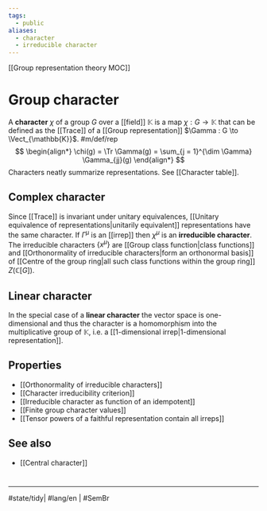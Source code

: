 ```yaml
---
tags:
  - public
aliases:
  - character
  - irreducible character
---
```

[[Group representation theory MOC]]
# Group character

A **character** $\chi$ of a group $G$ over a [[field]] $\mathbb{K}$ is a map  $\chi : G \to \mathbb{K}$ that can be defined as the [[Trace]] of a [[Group representation]] $\Gamma : G \to \Vect_{\mathbb{K}}$. #m/def/rep 
$$
\begin{align*}
\chi(g) = \Tr \Gamma(g) = \sum_{j = 1}^{\dim \Gamma} \Gamma_{jj}(g)
\end{align*}
$$
Characters neatly summarize representations. See [[Character table]].

## Complex character
Since [[Trace]] is invariant under unitary equivalences, [[Unitary equivalence of representations|unitarily equivalent]] representations have the same character. 
If $\Gamma^\mu$ is an [[irrep]] then $\chi^\mu$ is an **irreducible character**.
The irreducible characters $\{ x^\mu \}$ are [[Group class function|class functions]] and [[Orthonormality of irreducible characters|form an orthonormal basis]] of [[Centre of the group ring|all such class functions within the group ring]] $Z(\mathbb{C}[G])$.



## Linear character
In the special case of a **linear character** the vector space is one-dimensional and thus the character is a homomorphism into the multiplicative group of $\mathbb{K}$,
i.e. a [[1-dimensional irrep|1-dimensional representation]].

## Properties

- [[Orthonormality of irreducible characters]]
- [[Character irreducibility criterion]]
- [[Irreducible character as function of an idempotent]]
- [[Finite group character values]]
- [[Tensor powers of a faithful representation contain all irreps]]

## See also

- [[Central character]]

#
---
#state/tidy| #lang/en | #SemBr